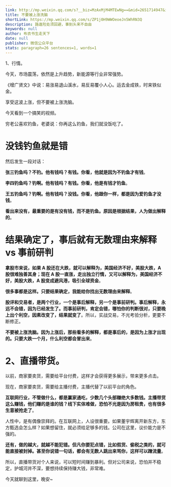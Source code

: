 ```yaml
---
link: http://mp.weixin.qq.com/s?__biz=MzAxMjM4MTEwNg==&mid=2651714947&idx=1&sn=c4acc24c7b15647192aa414e23b83cb6&chksm=804beb5eb73c6248e8bc194d7e4bb836f2cea83b98d301d6f5b0259c8a117a23866c6d208d93#rd
title: 不要被上涨洗脑
shortLink: https://mp.weixin.qq.com/s/ZP1j0H9WWOeoeJn5WhRN3Q
description: 路逢险处须回避，事到头来不自由
keywords: null
author: 布衣书生走天下
date: null
publisher: 微信公众平台
stats: paragraph=26 sentences=1, words=1
---
```


1、行情。

今天，市场震荡，依然是上升趋势，新能源等行业非常强势。

《增广贤文》中说：易涨易退山溪水，易反易覆小人心。运去金成铁，时来铁似金。

享受这波上涨，但不要被上涨洗脑。

今天看到一个搞笑的视频。

穷老公喜欢钓鱼，老婆说：你再这么钓鱼，我们就没饭吃了。

# 没钱钓鱼就是错

然后发生一段对话：

**张三钓鱼吗？不钓。他有钱吗？有钱。你看，他就是因为不钓鱼才有钱**。

**李四钓鱼吗？钓啊。他有钱吗？有钱。你看，他是有钱才钓鱼**。

**王五钓鱼吗？钓啊。他有钱吗？没钱。你看，他跟你一样，都是因为爱钓鱼才没钱**。

**看出来没有，最重要的是有没有钱，而不是钓鱼。原因是根据结果，人为做出解释的**。

# 结果确定了，事后就有无数理由来解释 vs 事前研判

**拿股市来说，如果 A 股还在大跌，就可以解释为，美国经济不好，美股大跌，A 股很难独善其身；现在 A 股一直涨，走出独立行情，又可以解释为，美国经济不好，美股大跌，A 股变成避风港，吸引全球资金**。

**很多事都是这样。只要结果确定，我能给你找出无数理由来解释**。

**股评和交易者，是两个行业，一个是事后解释，另一个是事前研判。事后解释，永远不会错，因为已经发生了。而事前研判，肯定会错，哪怕你的判断很对，只要晚上出个利空，因素改变了，结果就变了**。所以，实战交易，不光考验分析，更要不断修正。

**不要被上涨洗脑。因为上涨后，那些看多的解释，都是事后的，是因为上涨才出现的。只要大跌一个月，什么利空都会冒出来**。

# 2、直播带货。

以前，商家要卖货，需要给平台付费，这样才会获得更多展示，带来更多点击。

现在，商家要卖货，需要给主播付费，主播代替了以前平台的角色。

**互联网行业，不管做什么，都是赢家通吃，少数几个头部赚绝大多数钱。主播带货这么赚钱，他们赚的是谁的钱？线下实体难做，恐怕不光是因为房租贵，也有很多生意被抢走了**。

人性中，是有偶像崇拜的。在互联网上，人设很重要。如果董宇辉离开新东方，东方甄选会怎么样？如果想留住，就必须给足够多的钱。公司在这里，议价能力是不强的。

**还有，做的越大，就越不能犯错。但凡你要犯点错，比如假货、偷税之类的，就可能直接被封掉。甚至你说错一句话，都会有无数人跳出来骂你，这样可以蹭流量**。

所以，直播带货对个人来说，可以短时间赚到暴利。但对公司来说，恐怕并不稳定，护城河并不深，要想持续保持赚大钱，非常难。

今天就聊到这里，晚安~
